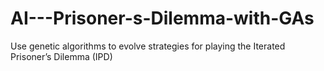 # AI---Prisoner-s-Dilemma-with-GAs
Use genetic algorithms to evolve strategies for playing the Iterated Prisoner’s Dilemma (IPD)
